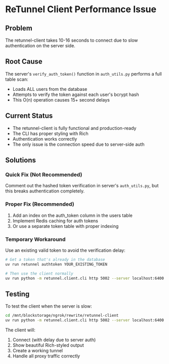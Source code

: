 # ReTunnel Client Performance Issue

## Problem
The retunnel-client takes 10-16 seconds to connect due to slow authentication on the server side.

## Root Cause
The server's `verify_auth_token()` function in `auth_utils.py` performs a full table scan:
- Loads ALL users from the database
- Attempts to verify the token against each user's bcrypt hash
- This O(n) operation causes 15+ second delays

## Current Status
- The retunnel-client is fully functional and production-ready
- The CLI has proper styling with Rich
- Authentication works correctly
- The only issue is the connection speed due to server-side auth

## Solutions

### Quick Fix (Not Recommended)
Comment out the hashed token verification in server's `auth_utils.py`, but this breaks authentication completely.

### Proper Fix (Recommended)
1. Add an index on the auth_token column in the users table
2. Implement Redis caching for auth tokens
3. Or use a separate token table with proper indexing

### Temporary Workaround
Use an existing valid token to avoid the verification delay:
```bash
# Get a token that's already in the database
uv run retunnel authtoken YOUR_EXISTING_TOKEN

# Then use the client normally
uv run python -m retunnel.client.cli http 5002 --server localhost:6400
```

## Testing
To test the client when the server is slow:
```bash
cd /mnt/blockstorage/ngrok/rewrite/retunnel-client
uv run python -m retunnel.client.cli http 5002 --server localhost:6400
```

The client will:
1. Connect (with delay due to server auth)
2. Show beautiful Rich-styled output
3. Create a working tunnel
4. Handle all proxy traffic correctly